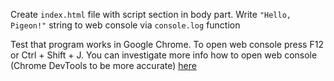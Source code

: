 Create `index.html` file with script section in body part. Write `"Hello, Pigeon!"` string to web console via `console.log` function

Test that program works in Google Chrome. To open web console press F12 or Ctrl + Shift + J. You can investigate more info how to open web console (Chrome DevTools to be more accurate) [here](https://developer.chrome.com/docs/devtools/open/)